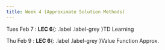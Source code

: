 ```yaml
---
title: Week 4 (Approximate Solution Methods)
---
```


Tues Feb 7
: **LEC 6**{: .label .label-grey }TD Learning

Thu Feb 9
: **LEC 6**{: .label .label-grey }Value Function Approx.